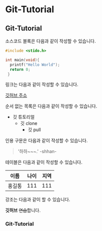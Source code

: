 # Git-Tutorial
## Git-Tutorial

소스코드 블록은 다음과 같이 작성할 수 있습니다.
```c
#include <stido.h>

int main(void){
  printf("Hello World");
  return 0;
 }
```

링크는 다음과 같이 작성할 수 있습니다.

[깃허브 주소](http://github.com)

순서 없는 목록은 다음과 같이 작성할 수 있습니다.

* 깃 튜토리얼
  * 깃 clone
    * 깃 pull
    
인용 구문은 다음과 같이 작성할 수 있습니다.

> '하하~~~.' -shhan-

테이블은 다음과 같이 작성할 수 있습니다.

이름|나이|지역
---|---|---|
홍길통|111|111|

강조는 다음과 같이 할 수 있습니다.

**깃허브** ~~연습~~합니다.


### Git-Tutorial


